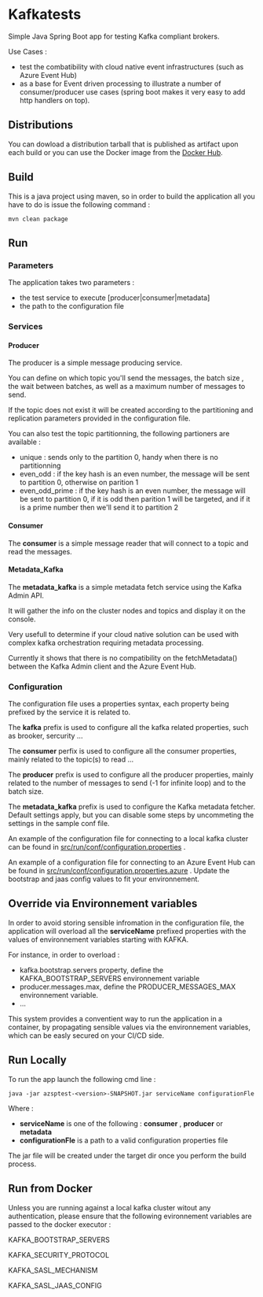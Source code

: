# Kafkatests

Simple Java Spring Boot app for testing Kafka compliant brokers.

Use Cases : 

- test the combatibility with cloud native event infrastructures (such as Azure Event Hub)
- as a base for Event driven processing to illustrate a number of consumer/producer use cases (spring boot makes it very easy to add http handlers on top).

## Distributions

You can dowload a distribution tarball that is published as artifact upon each build or you can use the Docker image from the  [Docker Hub](https://hub.docker.com/repository/docker/zlatkoa/kafkatests).

## Build 

This is a java project using maven, so in order to build the application all you have to do is issue the following command : 

```console
mvn clean package
```
## Run 

### Parameters 

The application takes two parameters : 

- the test service to execute [producer|consumer|metadata]
- the path to the configuration file 

### Services

#### Producer

The producer is a simple message producing service.

You can define on which topic you'll send the messages, the batch size , the wait between batches, as well as a maximum number of messages to send.

If the topic does not exist it will be created according to the partitioning and replication parameters provided in the configuration file.

You can also test the topic partitionning, the following partioners are available : 

- unique : sends only to the partition 0, handy when there is no partitionning
- even_odd : if the key hash is an even number, the message will be sent to partition 0, otherwise on parition 1
- even_odd_prime : if the key hash is an even number, the message will be sent to partition 0, if it is odd then parition 1 will be targeted, and if it is a prime number then we'll send it to partition 2

#### Consumer

The **consumer** is a simple message reader that will connect to a topic and read the messages.

#### Metadata_Kafka

The **metadata_kafka** is a simple metadata fetch service using the Kafka Admin API.

It will gather the info on the cluster nodes and topics and display it on the console. 

Very usefull to determine if your cloud native solution can be used with complex kafka orchestration requiring metadata processing.

Currently it shows that there is no compatibility on the fetchMetadata() between the Kafka Admin client and the Azure Event Hub. 

### Configuration 

The configuration file uses a properties syntax, each property being prefixed by the service it is related to.

The **kafka** prefix is used to configure all the kafka related properties, such as brooker, sercurity ...

The **consumer** perfix is used to configure all the consumer properties, mainly related to the topic(s) to read ...

The **producer** prefix is used to configure all the producer properties, mainly related to the number of messages to send (-1 for infinite loop) and to the batch size.

The **metadata_kafka** prefix is used to configure the Kafka metadata fetcher. Default settings apply, but you can disable some steps by uncommeting the settings in the sample conf file.

An example of the configuration file for connecting to a local kafka cluster can be found in [src/run/conf/configuration.properties](src/run/conf/configuration.properties) .

An example of a configuration file for connecting to an Azure Event Hub can be found in [src/run/conf/configuration.properties.azure](src/run/conf/configuration.properties.azure) . Update the bootstrap and jaas config values to fit your environnement.

## Override via Environnement variables

In order to avoid storing sensible infromation in the configuration file, the application will overload all the **serviceName** prefixed properties with the values of environnement variables starting with KAFKA.

For instance, in order to overload : 

- kafka.bootstrap.servers property, define the KAFKA_BOOTSTRAP_SERVERS environnement variable
- producer.messages.max, define the PRODUCER_MESSAGES_MAX environnement variable. 
- ...

This system provides a conventient way to run the application in a container, by propagating sensible values via the environnement variables, which can be easly secured on your CI/CD side.

## Run Locally 

To run the app launch the following cmd line : 

```console
java -jar azsptest-<version>-SNAPSHOT.jar serviceName configurationFle
```

Where : 
- **serviceName** is one of the following : **consumer** , **producer** or **metadata**
- **configurationFle** is a path to a valid configuration properties file

The jar file will be created under the target dir once you perform the build process.

## Run from Docker

Unless you are running against a local kafka cluster witout any authentication, please ensure that the following evironnement variables are passed to the docker executor : 

KAFKA_BOOTSTRAP_SERVERS

KAFKA_SECURITY_PROTOCOL

KAFKA_SASL_MECHANISM

KAFKA_SASL_JAAS_CONFIG



